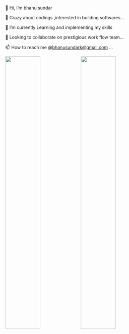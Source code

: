 👋 Hi, I’m bhanu sundar

👀 Crazy about codings ,interested in building softwares...

🌱 I’m currently Learning and implementing my skills

💞️ Looking to collaborate on prestigious work flow team...

📫 How to reach me @bhanusundark@gmail.com ...


<img align="left" width="47%" src="https://github-readme-stats.vercel.app/api?username=Sundar321&show_icons=true&theme=radical" />

<img align="left" width="47%" src="https://github-readme-stats.vercel.app/api/top-langs/?username=Sundar321&layout=compact" />
   
